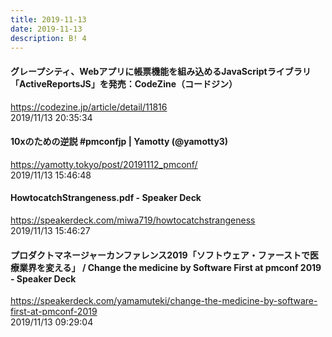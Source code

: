 ```yaml
---
title: 2019-11-13
date: 2019-11-13
description: B! 4
---
```


#### グレープシティ、Webアプリに帳票機能を組み込めるJavaScriptライブラリ「ActiveReportsJS」を発売：CodeZine（コードジン）
https://codezine.jp/article/detail/11816<br>
2019/11/13 20:35:34<br>


#### 10xのための逆説 #pmconfjp | Yamotty (@yamotty3)
https://yamotty.tokyo/post/20191112_pmconf/<br>
2019/11/13 15:46:48<br>


#### HowtocatchStrangeness.pdf - Speaker Deck
https://speakerdeck.com/miwa719/howtocatchstrangeness<br>
2019/11/13 15:46:27<br>


#### プロダクトマネージャーカンファレンス2019「ソフトウェア・ファーストで医療業界を変える」 / Change the medicine by Software First at pmconf 2019 - Speaker Deck
https://speakerdeck.com/yamamuteki/change-the-medicine-by-software-first-at-pmconf-2019<br>
2019/11/13 09:29:04<br>



